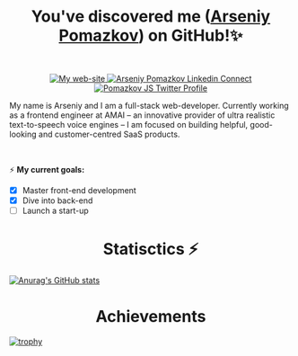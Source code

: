 <h1 align="center">You've discovered me (<a href="https://arseniy-pomazkov.web.app/" target="_blank">Arseniy Pomazkov</a>) on GitHub!✨</h1>


<br />
<p align="center">
  <a href="https://arseniy-pomazkov.web.app/" target="_blank">
    <img alt="My web-site" src="https://img.shields.io/badge/arseniypomazkov.web.app-FF6719?style=for-the-badge&logo=substack&logoColor=white">
   </a>
  <a href="https://www.linkedin.com/in/arseniy-pomazkov" target="_blank">
    <img alt="Arseniy Pomazkov Linkedin Connect" src="https://img.shields.io/badge/LinkedIn-0077B5?style=for-the-badge&logo=linkedin&logoColor=white">
  </a>
  <a href="https://twitter.com/pomazkovjs" target="_blank">
    <img alt="Pomazkov JS Twitter Profile" src="https://img.shields.io/twitter/follow/pomazkovjs?color=blue&label=Arseniy%20Pomazkov&logo=twitter&style=for-the-badge">
  </a>
</p>

My name is Arseniy and I am a full-stack web-developer. Currently working as a frontend engineer at AMAI – an innovative provider of ultra realistic text-to-speech voice engines – I am focused on building helpful, good-looking and customer-centred SaaS products.

<br />

⚡️ **My current goals:**
<!-- TODO-IST:START -->
* [x] Master front-end development
* [x] Dive into back-end
* [ ] Launch a start-up   
<!-- TODO-IST:END -->

<h1 align="center">Statisctics ⚡️</h1>

[![Anurag's GitHub stats](https://github-readme-stats.vercel.app/api?username=arseniypom)](https://github.com/anuraghazra/github-readme-stats)

<h1 align="center">Achievements</h1>

[![trophy](https://github-profile-trophy.vercel.app/?username=ryo-ma&theme=onedark)](https://github.com/ryo-ma/github-profile-trophy)
<!--
**arseniypom/arseniypom** is a ✨ _special_ ✨ repository because its `README.md` (this file) appears on your GitHub profile.

Here are some ideas to get you started:

- 🔭 I’m currently working on ...
- 🌱 I’m currently learning ...
- 👯 I’m looking to collaborate on ...
- 🤔 I’m looking for help with ...
- 💬 Ask me about ...
- 📫 How to reach me: ...
- 😄 Pronouns: ...
- ⚡ Fun fact: ...
-->
